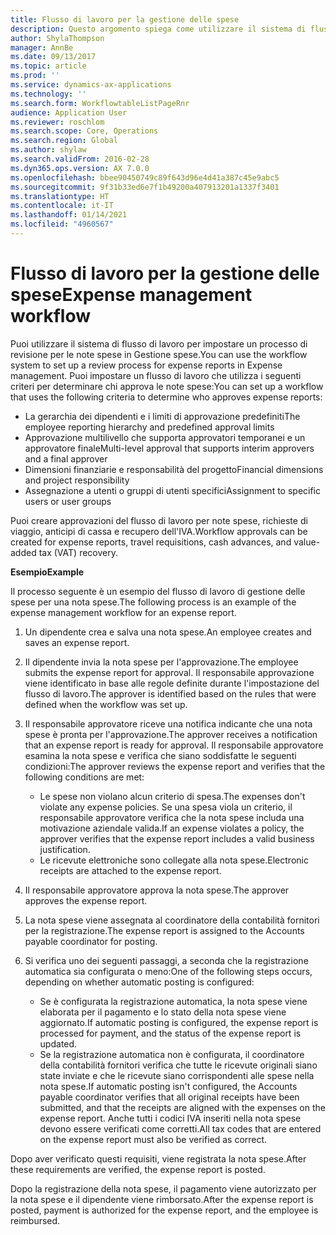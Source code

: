 ```yaml
---
title: Flusso di lavoro per la gestione delle spese
description: Questo argomento spiega come utilizzare il sistema di flusso di lavoro in Microsoft Dynamics 365 Finance per impostare un processo di revisione per le note spese in Gestione spese.
author: ShylaThompson
manager: AnnBe
ms.date: 09/13/2017
ms.topic: article
ms.prod: ''
ms.service: dynamics-ax-applications
ms.technology: ''
ms.search.form: WorkflowtableListPageRnr
audience: Application User
ms.reviewer: roschlom
ms.search.scope: Core, Operations
ms.search.region: Global
ms.author: shylaw
ms.search.validFrom: 2016-02-28
ms.dyn365.ops.version: AX 7.0.0
ms.openlocfilehash: bbee90450749c89f643d96e4d41a387c45e9abc5
ms.sourcegitcommit: 9f31b33ed6e7f1b49200a407913201a1337f3401
ms.translationtype: HT
ms.contentlocale: it-IT
ms.lasthandoff: 01/14/2021
ms.locfileid: "4960567"
---
```

# <a name="expense-management-workflow"></a><span data-ttu-id="f684f-103">Flusso di lavoro per la gestione delle spese</span><span class="sxs-lookup"><span data-stu-id="f684f-103">Expense management workflow</span></span>

<span data-ttu-id="f684f-104">Puoi utilizzare il sistema di flusso di lavoro per impostare un processo di revisione per le note spese in Gestione spese.</span><span class="sxs-lookup"><span data-stu-id="f684f-104">You can use the workflow system to set up a review process for expense reports in Expense management.</span></span> <span data-ttu-id="f684f-105">Puoi impostare un flusso di lavoro che utilizza i seguenti criteri per determinare chi approva le note spese:</span><span class="sxs-lookup"><span data-stu-id="f684f-105">You can set up a workflow that uses the following criteria to determine who approves expense reports:</span></span>

- <span data-ttu-id="f684f-106">La gerarchia dei dipendenti e i limiti di approvazione predefiniti</span><span class="sxs-lookup"><span data-stu-id="f684f-106">The employee reporting hierarchy and predefined approval limits</span></span>
- <span data-ttu-id="f684f-107">Approvazione multilivello che supporta approvatori temporanei e un approvatore finale</span><span class="sxs-lookup"><span data-stu-id="f684f-107">Multi-level approval that supports interim approvers and a final approver</span></span>
- <span data-ttu-id="f684f-108">Dimensioni finanziarie e responsabilità del progetto</span><span class="sxs-lookup"><span data-stu-id="f684f-108">Financial dimensions and project responsibility</span></span>
- <span data-ttu-id="f684f-109">Assegnazione a utenti o gruppi di utenti specifici</span><span class="sxs-lookup"><span data-stu-id="f684f-109">Assignment to specific users or user groups</span></span>

<span data-ttu-id="f684f-110">Puoi creare approvazioni del flusso di lavoro per note spese, richieste di viaggio, anticipi di cassa e recupero dell'IVA.</span><span class="sxs-lookup"><span data-stu-id="f684f-110">Workflow approvals can be created for expense reports, travel requisitions, cash advances, and value-added tax (VAT) recovery.</span></span>

<span data-ttu-id="f684f-111">**Esempio**</span><span class="sxs-lookup"><span data-stu-id="f684f-111">**Example**</span></span>

<span data-ttu-id="f684f-112">Il processo seguente è un esempio del flusso di lavoro di gestione delle spese per una nota spese.</span><span class="sxs-lookup"><span data-stu-id="f684f-112">The following process is an example of the expense management workflow for an expense report.</span></span>

1. <span data-ttu-id="f684f-113">Un dipendente crea e salva una nota spese.</span><span class="sxs-lookup"><span data-stu-id="f684f-113">An employee creates and saves an expense report.</span></span>
2. <span data-ttu-id="f684f-114">Il dipendente invia la nota spese per l'approvazione.</span><span class="sxs-lookup"><span data-stu-id="f684f-114">The employee submits the expense report for approval.</span></span> <span data-ttu-id="f684f-115">Il responsabile approvazione viene identificato in base alle regole definite durante l'impostazione del flusso di lavoro.</span><span class="sxs-lookup"><span data-stu-id="f684f-115">The approver is identified based on the rules that were defined when the workflow was set up.</span></span>
3. <span data-ttu-id="f684f-116">Il responsabile approvatore riceve una notifica indicante che una nota spese è pronta per l'approvazione.</span><span class="sxs-lookup"><span data-stu-id="f684f-116">The approver receives a notification that an expense report is ready for approval.</span></span> <span data-ttu-id="f684f-117">Il responsabile approvatore esamina la nota spese e verifica che siano soddisfatte le seguenti condizioni:</span><span class="sxs-lookup"><span data-stu-id="f684f-117">The approver reviews the expense report and verifies that the following conditions are met:</span></span>

    - <span data-ttu-id="f684f-118">Le spese non violano alcun criterio di spesa.</span><span class="sxs-lookup"><span data-stu-id="f684f-118">The expenses don't violate any expense policies.</span></span> <span data-ttu-id="f684f-119">Se una spesa viola un criterio, il responsabile approvatore verifica che la nota spese includa una motivazione aziendale valida.</span><span class="sxs-lookup"><span data-stu-id="f684f-119">If an expense violates a policy, the approver verifies that the expense report includes a valid business justification.</span></span>
    - <span data-ttu-id="f684f-120">Le ricevute elettroniche sono collegate alla nota spese.</span><span class="sxs-lookup"><span data-stu-id="f684f-120">Electronic receipts are attached to the expense report.</span></span>

4. <span data-ttu-id="f684f-121">Il responsabile approvatore approva la nota spese.</span><span class="sxs-lookup"><span data-stu-id="f684f-121">The approver approves the expense report.</span></span>
5. <span data-ttu-id="f684f-122">La nota spese viene assegnata al coordinatore della contabilità fornitori per la registrazione.</span><span class="sxs-lookup"><span data-stu-id="f684f-122">The expense report is assigned to the Accounts payable coordinator for posting.</span></span>
6. <span data-ttu-id="f684f-123">Si verifica uno dei seguenti passaggi, a seconda che la registrazione automatica sia configurata o meno:</span><span class="sxs-lookup"><span data-stu-id="f684f-123">One of the following steps occurs, depending on whether automatic posting is configured:</span></span>

    - <span data-ttu-id="f684f-124">Se è configurata la registrazione automatica, la nota spese viene elaborata per il pagamento e lo stato della nota spese viene aggiornato.</span><span class="sxs-lookup"><span data-stu-id="f684f-124">If automatic posting is configured, the expense report is processed for payment, and the status of the expense report is updated.</span></span>
    - <span data-ttu-id="f684f-125">Se la registrazione automatica non è configurata, il coordinatore della contabilità fornitori verifica che tutte le ricevute originali siano state inviate e che le ricevute siano corrispondenti alle spese nella nota spese.</span><span class="sxs-lookup"><span data-stu-id="f684f-125">If automatic posting isn't configured, the Accounts payable coordinator verifies that all original receipts have been submitted, and that the receipts are aligned with the expenses on the expense report.</span></span> <span data-ttu-id="f684f-126">Anche tutti i codici IVA inseriti nella nota spese devono essere verificati come corretti.</span><span class="sxs-lookup"><span data-stu-id="f684f-126">All tax codes that are entered on the expense report must also be verified as correct.</span></span>

<span data-ttu-id="f684f-127">Dopo aver verificato questi requisiti, viene registrata la nota spese.</span><span class="sxs-lookup"><span data-stu-id="f684f-127">After these requirements are verified, the expense report is posted.</span></span>

<span data-ttu-id="f684f-128">Dopo la registrazione della nota spese, il pagamento viene autorizzato per la nota spese e il dipendente viene rimborsato.</span><span class="sxs-lookup"><span data-stu-id="f684f-128">After the expense report is posted, payment is authorized for the expense report, and the employee is reimbursed.</span></span>
